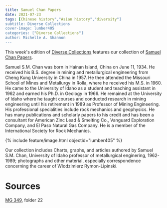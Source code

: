 ```yaml
---
title: Samuel Chan Papers
date: 2021-07-23
tags: [Chinese history","Asian history","diversity"]
subtitle: Diverse Collections
cover-image: lumber405
categories: ["Diverse Collections"]
author: Michelle A. Shannon
---
```


This week's edition of [Diverse Collections](https://harvester.lib.uidaho.edu/series/diversecollections.html) features our collection of [Samuel Chan Papers](https://archiveswest.orbiscascade.org/ark:/80444/xv07530).

Samuel S.M. Chan was born in Hainan Island, China on June 11, 1934. He received his B.S. degree in mining and metallurgical engineering from Cheng Kung University in China in 1957. He then attended the Missouri School of Mines and Metallurgy in Rolla, where he received his M.S. in 1960. He came to the University of Idaho as a student and teaching assistant in 1962 and earned his Ph.D. in Geology in 1966. He remained at the University of Idaho where he taught courses and conducted research in mining engineering until his retirement in 1989 as Professor of Mining Engineering. His professional specialities include rock mechanics and geophysics. He has many publications and scholarly papers to his credit and has been a consultant for American Zinc Lead & Smelting Co., Vanguard Exploration Company, and El Paso Natural Gas Company. He is a member of the International Society for Rock Mechanics.

{% include feature/image.html objectid="lumber405" %}

Our collection includes Charts, graphs, and articles authored by Samuel S.M. Chan, University of Idaho professor of metallurgical enginering, 1962-1989; photographs and other material, especially correspondence concerning the career of Wlodzimierz Rymon-Lipinski.

# Sources

[MG 349](https://archiveswest.orbiscascade.org/ark:/80444/xv07530), folder 22